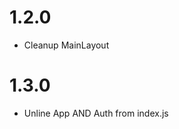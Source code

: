 1.2.0
========================================

- Cleanup MainLayout

1.3.0
========================================
- Unline App AND Auth from index.js